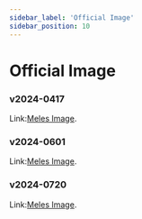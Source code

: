 ```yaml
---
sidebar_label: 'Official Image'
sidebar_position: 10
---
```


# Official Image

### v2024-0417

Link:[Meles Image](https://github.com/milkv-meles/meles-images/releases/tag/v2024-0417).

### v2024-0601

Link:[Meles Image](https://mirror.iscas.ac.cn/revyos/extra/images/meles/20240601/).

### v2024-0720

Link:[Meles Image](https://mirror.iscas.ac.cn/revyos/extra/images/meles/20240720/).
